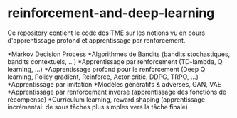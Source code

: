 # reinforcement-and-deep-learning

Ce repository contient le code des TME sur les notions vu en cours d'apprentissage profond et apprentissage par renforcement.

*Markov Decision Process
*Algorithmes de Bandits (bandits stochastiques, bandits contextuels, …)
*Apprentissage par renforcement (TD-lambda, Q learning, …)
*Apprentissage profond pour le renforcement (Deep Q learning, Policy gradient, Reinforce, Actor critic, DDPG, TRPO, …)
*Apprentissage par imitation
*Modèles génératifs & adverses, GAN, VAE
*Apprentissage par renforcement inverse (apprentissage des fonctions de récompense)
*Curriculum learning, reward shaping (apprentissage incrémental: de sous tâches plus simples vers la tâche finale)

